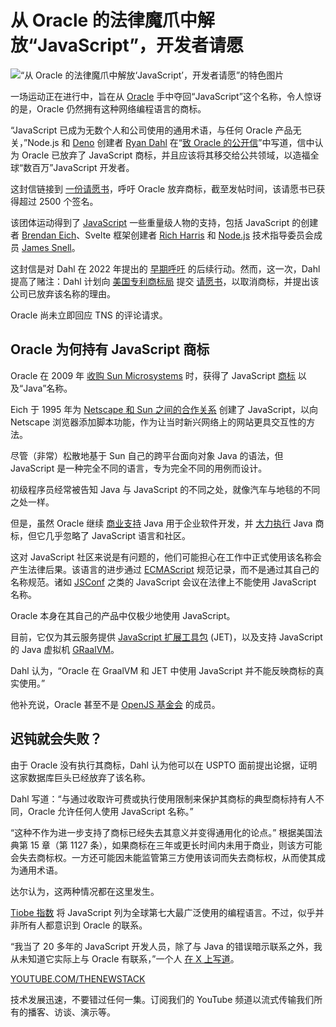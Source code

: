 # 从 Oracle 的法律魔爪中解放“JavaScript”，开发者请愿

![“从 Oracle 的法律魔爪中解放‘JavaScript’，开发者请愿”的特色图片](https://cdn.thenewstack.io/media/2024/09/abb7a59c-js-free-1024x683.jpg)

一场运动正在进行中，旨在从 [Oracle](https://developer.oracle.com/?utm_content=inline+mention) 手中夺回“JavaScript”这个名称，令人惊讶的是，Oracle 仍然拥有这种网络编程语言的商标。

“JavaScript 已成为无数个人和公司使用的通用术语，与任何 Oracle 产品无关，”Node.js 和 [Deno](https://thenewstack.io/denos-ryan-dahl-is-an-asynchronous-guy/) 创建者 [Ryan Dahl](https://thenewstack.io/ryan-dahl-from-node-js-and-deno-to-the-modern-jsr-registry/) 在“[致 Oracle 的公开信](https://javascript.tm/)”中写道，信中认为 Oracle 已放弃了 JavaScript 商标，并且应该将其移交给公共领域，以造福全球“数百万”JavaScript 开发者。

这封信链接到 [一份请愿书](https://javascript.tm/sign)，呼吁 Oracle 放弃商标，截至发帖时间，该请愿书已获得超过 2500 个签名。

该团体运动得到了 [JavaScript](https://thenewstack.io/JavaScript/) 一些重量级人物的支持，包括 JavaScript 的创建者 [Brendan Eich](https://thenewstack.io/brendan-eich-on-how-javascript-survived-the-browser-wars/)、Svelte 框架创建者 [Rich Harris](https://thenewstack.io/rich-harris-talks-sveltekit-and-whats-next-for-svelte/) 和 [Node.js](https://thenewstack.io/node-js-22-release-improves-developer-experience/) 技术指导委员会成员 [James Snell](https://www.jasnell.me/)。

这封信是对 Dahl 在 2022 年提出的 [早期呼吁](https://tinyclouds.org/trademark) 的后续行动。然而，这一次，Dahl 提高了赌注：Dahl 计划向 [美国专利商标局](https://www.uspto.gov/) 提交 [请愿书](https://www.uspto.gov/trademarks/ttab/initiating-new-proceeding)，以取消商标，并提出该公司已放弃该名称的理由。

Oracle 尚未立即回应 TNS 的评论请求。

## Oracle 为何持有 JavaScript 商标

Oracle 在 2009 年 [收购 Sun Microsystems](https://thenewstack.io/sun-microsystems-a-look-back-at-a-tech-company-ahead-of-its-time/) 时，获得了 JavaScript [商标](https://tsdr.uspto.gov/#caseNumber=75026640&caseType=SERIAL_NO&searchType=statusSearch) 以及“Java”名称。

Eich 于 1995 年为 [Netscape 和 Sun 之间的合作关系](https://web.archive.org/web/20020606002913/http://wp.netscape.com/newsref/pr/newsrelease67.html) 创建了 JavaScript，以向 Netscape 浏览器添加脚本功能，作为让当时新兴网络上的网站更具交互性的方法。

尽管（非常）松散地基于 Sun 自己的跨平台面向对象 Java 的语法，但 JavaScript 是一种完全不同的语言，专为完全不同的用例而设计。

初级程序员经常被告知 Java 与 JavaScript 的不同之处，就像汽车与地毯的不同之处一样。

但是，虽然 Oracle 继续 [商业支持](https://thenewstack.io/java-22-making-java-more-attractive-for-ai-apps-workloads/) Java 用于企业软件开发，并 [大力执行](https://www.oracle.com/legal/trademarks/) Java 商标，但它几乎忽略了 JavaScript 语言和社区。

这对 JavaScript 社区来说是有问题的，他们可能担心在工作中正式使用该名称会产生法律后果。该语言的进步通过 [ECMAScript](https://thenewstack.io/inside-ecmascript-javascript-standard-gets-an-extra-stage/) 规范记录，而不是通过其自己的名称规范。诸如 [JSConf](https://jsconf.com/) 之类的 JavaScript 会议在法律上不能使用 JavaScript 名称。

Oracle 本身在其自己的产品中仅极少地使用 JavaScript。

目前，它仅为其云服务提供 [JavaScript 扩展工具包](https://www.oracle.com/webfolder/technetwork/jet/index.html) (JET)，以及支持 JavaScript 的 Java 虚拟机 [GRaalVM](https://www.oracle.com/java/graalvm/)。

Dahl 认为，“Oracle 在 GraalVM 和 JET 中使用 JavaScript 并不能反映商标的真实使用。”

他补充说，Oracle 甚至不是 [OpenJS 基金会](https://thenewstack.io/node-version-manager-adopted-as-the-first-openjs-foundation-incubation-project/) 的成员。

## 迟钝就会失败？

由于 Oracle 没有执行其商标，Dahl 认为他可以在 USPTO 面前提出论据，证明这家数据库巨头已经放弃了该名称。

Dahl 写道：“与通过收取许可费或执行使用限制来保护其商标的典型商标持有人不同，Oracle 允许任何人使用 JavaScript 名称。”

“这种不作为进一步支持了商标已经失去其意义并变得通用化的论点。”
根据美国法典第 15 章（第 1127 条），如果商标在三年或更长时间内未用于商业，则该方可能会失去商标权。一方还可能因未能监管第三方使用该词而失去商标权，从而使其成为通用术语。

达尔认为，这两种情况都在这里发生。

[Tiobe 指数](https://www.tiobe.com/tiobe-index/) 将 JavaScript 列为全球第七大最广泛使用的编程语言。不过，似乎并非所有人都意识到 Oracle 的联系。

“我当了 20 多年的 JavaScript 开发人员，除了与 Java 的错误暗示联系之外，我从未知道它实际上与 Oracle 有联系，”一个人 [在 X 上写道](https://x.com/yettiexplores/status/1835747095845949534)。

[YOUTUBE.COM/THENEWSTACK](https://youtube.com/thenewstack?sub_confirmation=1)

技术发展迅速，不要错过任何一集。订阅我们的 YouTube 频道以流式传输我们所有的播客、访谈、演示等。
